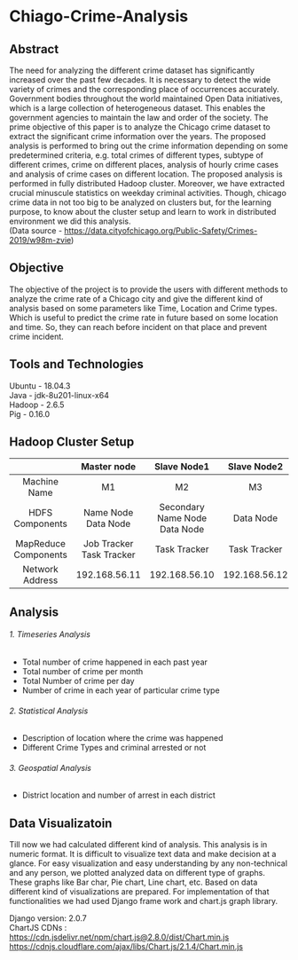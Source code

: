 # Chiago-Crime-Analysis
## Abstract
The need for analyzing the different crime dataset has significantly increased over the past few decades. It is necessary to detect the wide variety of crimes and the corresponding place of occurrences accurately. Government bodies throughout the world maintained Open Data initiatives, which is a large collection of heterogeneous dataset. This enables the government agencies to maintain the law and order of the society. The prime objective of this paper is to analyze the Chicago crime dataset to extract the significant crime information over the years. The proposed analysis is performed to bring out the crime information depending on some predetermined criteria, e.g. total crimes of different types, subtype of different crimes, crime on different places, analysis of hourly crime cases and analysis of crime cases on different location. The proposed analysis is performed in fully distributed Hadoop cluster. Moreover, we have extracted crucial minuscule statistics on weekday criminal activities. Though, chicago crime data in not too big to be analyzed on clusters but, for the learning purpose, to know about the cluster setup and learn to work in distributed environment we did this analysis. <br> (Data source - https://data.cityofchicago.org/Public-Safety/Crimes-2019/w98m-zvie)
## Objective
The objective of the project is to provide the users with different methods to analyze the crime rate of a Chicago city and give the different kind of analysis based on some parameters like Time, Location and Crime types. Which is useful to predict the crime rate in future based on some location and time. So, they can reach before incident on that place and prevent crime incident.
## Tools and Technologies
Ubuntu - 18.04.3 <br>
Java - jdk-8u201-linux-x64 <br>
Hadoop - 2.6.5 <br>
Pig - 0.16.0 <br>
## Hadoop Cluster Setup
| | Master node | Slave Node1 | Slave Node2 | Slave Node3|
|:----------:|:----------:|:-----------:|:----------:|:----------:|
| Machine Name | M1 | M2 |  M3 | M4 |
| HDFS Components | Name Node <br> Data Node | Secondary Name Node <br> Data Node | Data Node | Data Node |
| MapReduce Components | Job Tracker <br> Task Tracker | Task Tracker | Task Tracker | Task Tracker |
| Network Address | 192.168.56.11 | 192.168.56.10 | 192.168.56.12 | 192.168.56.13 |
## Analysis 
###### 1. Timeseries Analysis 
-	Total number of crime happened in each past year
- Total number of crime per month
-	Total Number of crime per day
-	Number of crime in each year of particular crime type
###### 2. Statistical Analysis 
- Description of location where the crime was happened
- Different Crime Types and criminal arrested or not
###### 3. Geospatial Analysis 
- District location and number of arrest in each district
## Data Visualizatoin
Till now we had calculated different kind of analysis. This analysis is in numeric format. It is difficult to visualize text data and make decision at a glance. For easy visualization and easy understanding by any non-technical and any person, we plotted analyzed data on different type of graphs. These graphs like Bar char, Pie chart, Line chart, etc. Based on data different kind of visualizations are prepared. For implementation of that functionalities we had used Django frame work and chart.js graph library. <br>

Django version: 2.0.7 <br>
ChartJS CDNs : <br>
https://cdn.jsdelivr.net/npm/chart.js@2.8.0/dist/Chart.min.js <br>
https://cdnjs.cloudflare.com/ajax/libs/Chart.js/2.1.4/Chart.min.js
